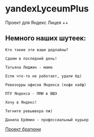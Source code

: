 # yandexLyceumPlus
Проект для Яндекс Лицея ++

## Немного наших шутеек:

```
Кто такие эти ваши дедлайны?

Сдаем в последний день!

Татьяна Лиджин - мама

Если что-то не работает, удали бд)

Ревизорры офисов Яндекса (кофе кайф)

ПТУ Яндекса - ПМИ в ВШЭ

Хочу в Яндекс!

Тегните ревьювера пж)

Данила Ерёмин - профессиальный курьер
```

[Проект братюни](https://github.com/yeezy-na-izi/YlDjango)
